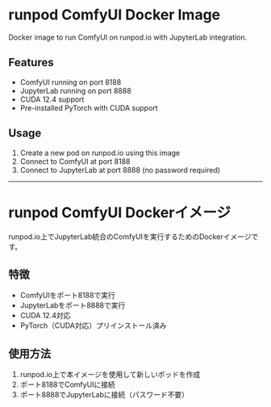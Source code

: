 # runpod ComfyUI Docker Image

Docker image to run ComfyUI on runpod.io with JupyterLab integration.

## Features

- ComfyUI running on port 8188
- JupyterLab running on port 8888
- CUDA 12.4 support
- Pre-installed PyTorch with CUDA support

## Usage

1. Create a new pod on runpod.io using this image
2. Connect to ComfyUI at port 8188
3. Connect to JupyterLab at port 8888 (no password required)

---

# runpod ComfyUI Dockerイメージ

runpod.io上でJupyterLab統合のComfyUIを実行するためのDockerイメージです。

## 特徴

- ComfyUIをポート8188で実行
- JupyterLabをポート8888で実行 
- CUDA 12.4対応
- PyTorch（CUDA対応）プリインストール済み

## 使用方法

1. runpod.io上で本イメージを使用して新しいポッドを作成
2. ポート8188でComfyUIに接続
3. ポート8888でJupyterLabに接続（パスワード不要）
